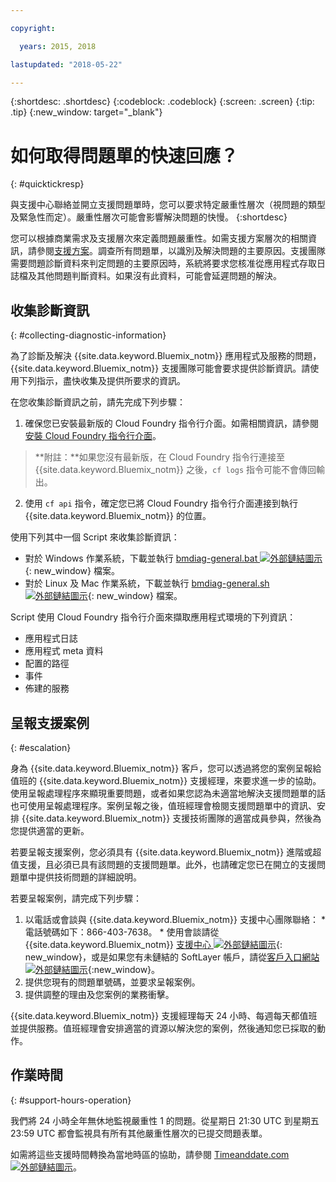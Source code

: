 ```yaml
---

copyright:

  years: 2015, 2018

lastupdated: "2018-05-22"

---
```



{:shortdesc: .shortdesc}
{:codeblock: .codeblock}
{:screen: .screen}
{:tip: .tip}
{:new_window: target="_blank"}


# 如何取得問題單的快速回應？
{: #quicktickresp}

與支援中心聯絡並開立支援問題單時，您可以要求特定嚴重性層次（視問題的類型及緊急性而定）。嚴重性層次可能會影響解決問題的快慢。
{:shortdesc}

您可以根據商業需求及支援層次來定義問題嚴重性。如需支援方案層次的相關資訊，請參閱[支援方案](/docs/get-support/index.html)。調查所有問題單，以識別及解決問題的主要原因。支援團隊需要問題診斷資料來判定問題的主要原因時，系統將要求您核准從應用程式存取日誌檔及其他問題判斷資料。如果沒有此資料，可能會延遲問題的解決。

## 收集診斷資訊
{: #collecting-diagnostic-information}

為了診斷及解決 {{site.data.keyword.Bluemix_notm}} 應用程式及服務的問題，{{site.data.keyword.Bluemix_notm}} 支援團隊可能會要求提供診斷資訊。請使用下列指示，盡快收集及提供所要求的資訊。

在您收集診斷資訊之前，請先完成下列步驟：

1. 確保您已安裝最新版的 Cloud Foundry 指令行介面。如需相關資訊，請參閱[安裝 Cloud Foundry 指令行介面](/docs/starters/install_cli.html)。
>**附註：**如果您沒有最新版，在 Cloud Foundry 指令行連接至 {{site.data.keyword.Bluemix_notm}} 之後，`cf logs` 指令可能不會傳回輸出。
2. 使用 `cf api` 指令，確定您已將 Cloud Foundry 指令行介面連接到執行 {{site.data.keyword.Bluemix_notm}} 的位置。

使用下列其中一個 Script 來收集診斷資訊：

  * 對於 Windows 作業系統，下載並執行 [bmdiag-general.bat ![外部鏈結圖示](../icons/launch-glyph.svg "外部鏈結圖示")](http://bluemix-mustgather.mybluemix.net/mustgather/general/bmdiag-general.bat){: new_window} 檔案。
  * 對於 Linux 及 Mac 作業系統，下載並執行 [bmdiag-general.sh ![外部鏈結圖示](../icons/launch-glyph.svg "外部鏈結圖示")](http://bluemix-mustgather.mybluemix.net/mustgather/general/bmdiag-general.sh){: new_window} 檔案。

Script 使用 Cloud Foundry 指令行介面來擷取應用程式環境的下列資訊：
  * 應用程式日誌
  * 應用程式 meta 資料
  * 配置的路徑
  * 事件
  * 佈建的服務

## 呈報支援案例
{: #escalation}

身為 {{site.data.keyword.Bluemix_notm}} 客戶，您可以透過將您的案例呈報給值班的 {{site.data.keyword.Bluemix_notm}} 支援經理，來要求進一步的協助。使用呈報處理程序來顯現重要問題，或者如果您認為未適當地解決支援問題單的話也可使用呈報處理程序。案例呈報之後，值班經理會檢閱支援問題單中的資訊、安排 {{site.data.keyword.Bluemix_notm}} 支援技術團隊的適當成員參與，然後為您提供適當的更新。

若要呈報支援案例，您必須具有 {{site.data.keyword.Bluemix_notm}} 進階或超值支援，且必須已具有該問題的支援問題單。此外，也請確定您已在開立的支援問題單中提供技術問題的詳細說明。

 若要呈報案例，請完成下列步驟：

  1. 以電話或會談與 {{site.data.keyword.Bluemix_notm}} 支援中心團隊聯絡：
    * 電話號碼如下：866-403-7638。
    * 使用會談請從 {{site.data.keyword.Bluemix_notm}} [支援中心 ![外部鏈結圖示](../icons/launch-glyph.svg "外部鏈結圖示")](https://console.bluemix.net/unifiedsupport/supportcenter){: new_window}，或是如果您有未鏈結的 SoftLayer 帳戶，請從[客戶入口網站 ![外部鏈結圖示](../icons/launch-glyph.svg)](https://control.softlayer.com/){:new_window}。
  2. 提供您現有的問題單號碼，並要求呈報案例。
  3. 提供調整的理由及您案例的業務衝擊。

{{site.data.keyword.Bluemix_notm}} 支援經理每天 24 小時、每週每天都值班並提供服務。值班經理會安排適當的資源以解決您的案例，然後通知您已採取的動作。


## 作業時間
{: #support-hours-operation}

我們將 24 小時全年無休地監視嚴重性 1 的問題。從星期日 21:30 UTC 到星期五 23:59 UTC 都會監視具有所有其他嚴重性層次的已提交問題表單。

如需將這些支援時間轉換為當地時區的協助，請參閱 [Timeanddate.com ![外部鏈結圖示](../icons/launch-glyph.svg "外部鏈結圖示")](https://www.timeanddate.com)。
